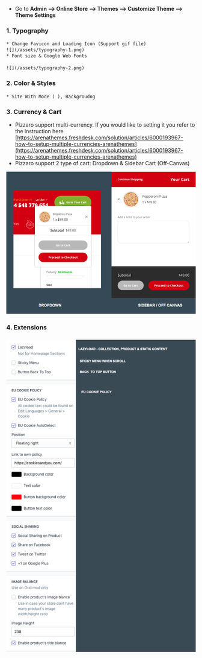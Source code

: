 * Go to **Admin --&gt; Online Store --&gt; Themes --&gt; Customize Theme --&gt; Theme Settings**

### 1. Typography
    * Change Favicon and Loading Icon (Support gif file)
    ![](/assets/typography-1.png)
    * Font size & Google Web Fonts
    
    ![](/assets/typography-2.png)

### 2. Color & Styles
    * Site With Mode ( ), Backgroudng


### 3. Currency & Cart

* Pizzaro support multi-currency. If you would like to setting it you refer to the instruction here [https://arenathemes.freshdesk.com/solution/articles/6000193967-how-to-setup-multiple-currencies-arenathemes](https://arenathemes.freshdesk.com/solution/articles/6000193967-how-to-setup-multiple-currencies-arenathemes)
* Pizzaro support 2 type of cart: Dropdown & Sidebar Cart \(Off-Canvas\)

![](/assets/cart.png)

### 4. Extensions

### ![](/assets/extension.png)



